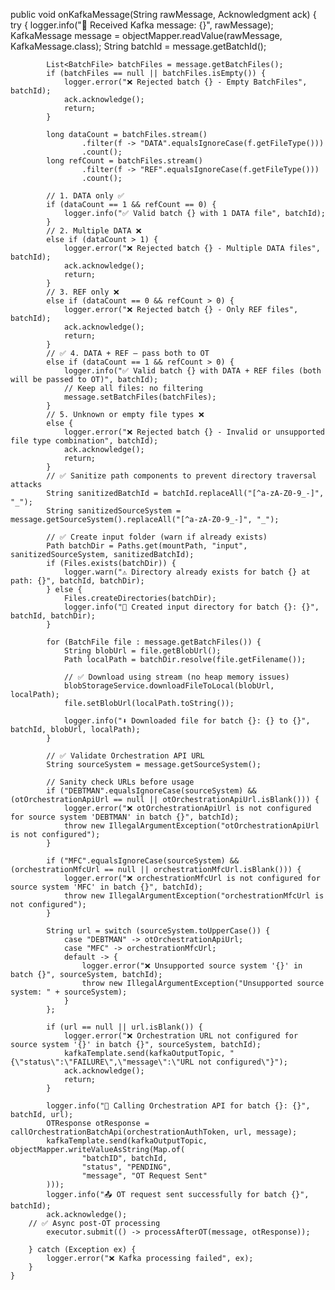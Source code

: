 public void onKafkaMessage(String rawMessage, Acknowledgment ack) {
        try {
            logger.info("📩 Received Kafka message: {}", rawMessage);
            KafkaMessage message = objectMapper.readValue(rawMessage, KafkaMessage.class);
            String batchId = message.getBatchId();

            List<BatchFile> batchFiles = message.getBatchFiles();
            if (batchFiles == null || batchFiles.isEmpty()) {
                logger.error("❌ Rejected batch {} - Empty BatchFiles", batchId);
                ack.acknowledge();
                return;
            }

            long dataCount = batchFiles.stream()
                    .filter(f -> "DATA".equalsIgnoreCase(f.getFileType()))
                    .count();
            long refCount = batchFiles.stream()
                    .filter(f -> "REF".equalsIgnoreCase(f.getFileType()))
                    .count();

            // 1. DATA only ✅
            if (dataCount == 1 && refCount == 0) {
                logger.info("✅ Valid batch {} with 1 DATA file", batchId);
            }
            // 2. Multiple DATA ❌
            else if (dataCount > 1) {
                logger.error("❌ Rejected batch {} - Multiple DATA files", batchId);
                ack.acknowledge();
                return;
            }
            // 3. REF only ❌
            else if (dataCount == 0 && refCount > 0) {
                logger.error("❌ Rejected batch {} - Only REF files", batchId);
                ack.acknowledge();
                return;
            }
            // ✅ 4. DATA + REF — pass both to OT
            else if (dataCount == 1 && refCount > 0) {
                logger.info("✅ Valid batch {} with DATA + REF files (both will be passed to OT)", batchId);
                // Keep all files: no filtering
                message.setBatchFiles(batchFiles);
            }
            // 5. Unknown or empty file types ❌
            else {
                logger.error("❌ Rejected batch {} - Invalid or unsupported file type combination", batchId);
                ack.acknowledge();
                return;
            }
            // ✅ Sanitize path components to prevent directory traversal attacks
            String sanitizedBatchId = batchId.replaceAll("[^a-zA-Z0-9_-]", "_");
            String sanitizedSourceSystem = message.getSourceSystem().replaceAll("[^a-zA-Z0-9_-]", "_");

            // ✅ Create input folder (warn if already exists)
            Path batchDir = Paths.get(mountPath, "input", sanitizedSourceSystem, sanitizedBatchId);
            if (Files.exists(batchDir)) {
                logger.warn("⚠️ Directory already exists for batch {} at path: {}", batchId, batchDir);
            } else {
                Files.createDirectories(batchDir);
                logger.info("📁 Created input directory for batch {}: {}", batchId, batchDir);
            }

            for (BatchFile file : message.getBatchFiles()) {
                String blobUrl = file.getBlobUrl();
                Path localPath = batchDir.resolve(file.getFilename());

                // ✅ Download using stream (no heap memory issues)
                blobStorageService.downloadFileToLocal(blobUrl, localPath);
                file.setBlobUrl(localPath.toString());

                logger.info("⬇️ Downloaded file for batch {}: {} to {}", batchId, blobUrl, localPath);
            }

            // ✅ Validate Orchestration API URL
            String sourceSystem = message.getSourceSystem();

            // Sanity check URLs before usage
            if ("DEBTMAN".equalsIgnoreCase(sourceSystem) && (otOrchestrationApiUrl == null || otOrchestrationApiUrl.isBlank())) {
                logger.error("❌ otOrchestrationApiUrl is not configured for source system 'DEBTMAN' in batch {}", batchId);
                throw new IllegalArgumentException("otOrchestrationApiUrl is not configured");
            }

            if ("MFC".equalsIgnoreCase(sourceSystem) && (orchestrationMfcUrl == null || orchestrationMfcUrl.isBlank())) {
                logger.error("❌ orchestrationMfcUrl is not configured for source system 'MFC' in batch {}", batchId);
                throw new IllegalArgumentException("orchestrationMfcUrl is not configured");
            }

            String url = switch (sourceSystem.toUpperCase()) {
                case "DEBTMAN" -> otOrchestrationApiUrl;
                case "MFC" -> orchestrationMfcUrl;
                default -> {
                    logger.error("❌ Unsupported source system '{}' in batch {}", sourceSystem, batchId);
                    throw new IllegalArgumentException("Unsupported source system: " + sourceSystem);
                }
            };

            if (url == null || url.isBlank()) {
                logger.error("❌ Orchestration URL not configured for source system '{}' in batch {}", sourceSystem, batchId);
                kafkaTemplate.send(kafkaOutputTopic, "{\"status\":\"FAILURE\",\"message\":\"URL not configured\"}");
                ack.acknowledge();
                return;
            }

            logger.info("🚀 Calling Orchestration API for batch {}: {}", batchId, url);
            OTResponse otResponse = callOrchestrationBatchApi(orchestrationAuthToken, url, message);
            kafkaTemplate.send(kafkaOutputTopic, objectMapper.writeValueAsString(Map.of(
                    "batchID", batchId,
                    "status", "PENDING",
                    "message", "OT Request Sent"
            )));
            logger.info("📤 OT request sent successfully for batch {}", batchId);
            ack.acknowledge();
        // ✅ Async post-OT processing
            executor.submit(() -> processAfterOT(message, otResponse));

        } catch (Exception ex) {
            logger.error("❌ Kafka processing failed", ex);
        }
    }
